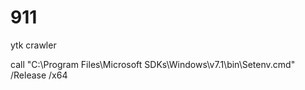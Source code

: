 911
===

ytk crawler

call "C:\Program Files\Microsoft SDKs\Windows\v7.1\bin\Setenv.cmd" /Release /x64
